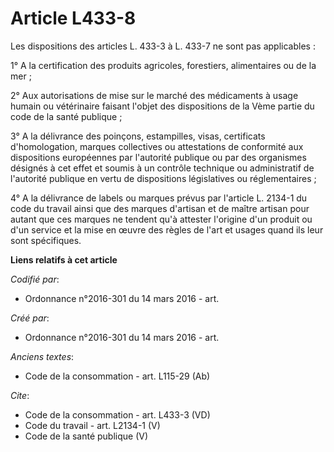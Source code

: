 # Article L433-8

Les dispositions des articles L. 433-3 à L. 433-7 ne sont pas applicables : 

1° A la certification des produits agricoles, forestiers, alimentaires ou de la mer ; 

2° Aux autorisations de mise sur le marché des médicaments à usage humain ou vétérinaire faisant l'objet des dispositions de
la Vème partie du code de la santé publique ; 

3° A la délivrance des poinçons, estampilles, visas, certificats d'homologation, marques collectives ou attestations de
conformité aux dispositions européennes par l'autorité publique ou par des organismes désignés à cet effet et soumis à un
contrôle technique ou administratif de l'autorité publique en vertu de dispositions législatives ou réglementaires ; 

4° A la délivrance de labels ou marques prévus par l'article L. 2134-1 du code du travail ainsi que des marques d'artisan et
de maître artisan pour autant que ces marques ne tendent qu'à attester l'origine d'un produit ou d'un service et la mise en
œuvre des règles de l'art et usages quand ils leur sont spécifiques.

**Liens relatifs à cet article**

_Codifié par_:

  - Ordonnance n°2016-301 du 14 mars 2016 - art.

_Créé par_:

  - Ordonnance n°2016-301 du 14 mars 2016 - art.

_Anciens textes_:

  - Code de la consommation - art. L115-29 (Ab)

_Cite_:

  - Code de la consommation - art. L433-3 (VD)
  - Code du travail - art. L2134-1 (V)
  - Code de la santé publique (V)
